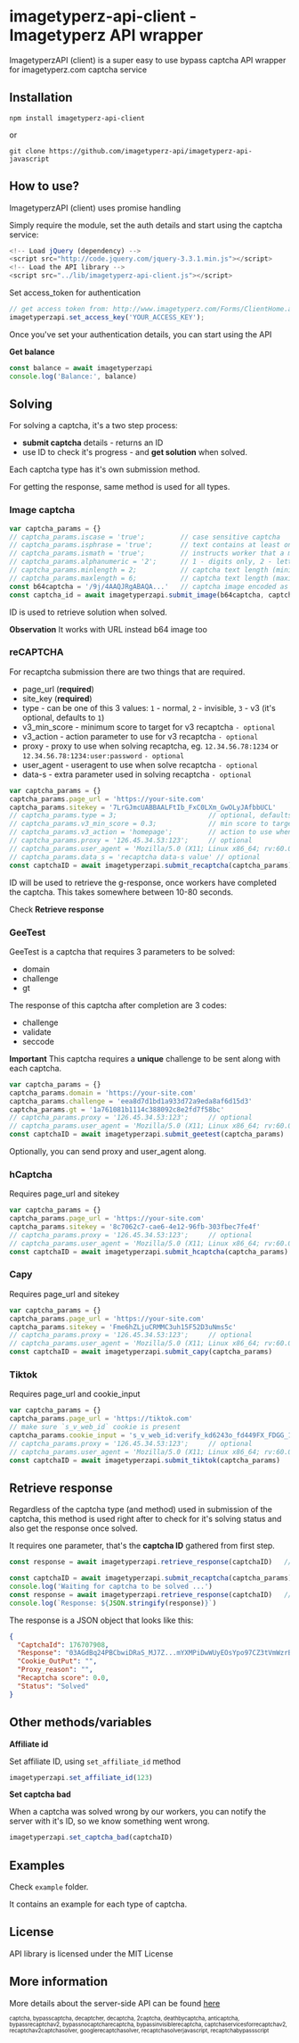 imagetyperz-api-client - Imagetyperz API wrapper
=========================================

ImagetyperzAPI (client) is a super easy to use bypass captcha API wrapper for imagetyperz.com captcha service

## Installation

    npm install imagetyperz-api-client

or

    git clone https://github.com/imagetyperz-api/imagetyperz-api-javascript

## How to use?

ImagetyperzAPI (client) uses promise handling

Simply require the module, set the auth details and start using the captcha service:

```javascript
<!-- Load jQuery (dependency) -->
<script src="http://code.jquery.com/jquery-3.3.1.min.js"></script>
<!-- Load the API library -->
<script src="../lib/imagetyperz-api-client.js"></script>
```
Set access_token  for authentication

```javascript
// get access token from: http://www.imagetyperz.com/Forms/ClientHome.aspx
imagetyperzapi.set_access_key('YOUR_ACCESS_KEY');
```
Once you've set your authentication details, you can start using the API

**Get balance**

```javascript
const balance = await imagetyperzapi
console.log('Balance:', balance)
```
## Solving
For solving a captcha, it's a two step process:
- **submit captcha** details - returns an ID
- use ID to check it's progress - and **get solution** when solved.

Each captcha type has it's own submission method.

For getting the response, same method is used for all types.


### Image captcha

```javascript
var captcha_params = {}
// captcha_params.iscase = 'true';         // case sensitive captcha
// captcha_params.isphrase = 'true';       // text contains at least one space (phrase)
// captcha_params.ismath = 'true';         // instructs worker that a math captcha has to be solved
// captcha_params.alphanumeric = '2';      // 1 - digits only, 2 - letters only
// captcha_params.minlength = 2;           // captcha text length (minimum)
// captcha_params.maxlength = 6;           // captcha text length (maximum)
const b64captcha = '/9j/4AAQJRgABAQA...'   // captcha image encoded as b64
const captcha_id = await imagetyperzapi.submit_image(b64captcha, captcha_params)
```
ID is used to retrieve solution when solved.

**Observation**
It works with URL instead b64 image too

### reCAPTCHA

For recaptcha submission there are two things that are required.
- page_url (**required**)
- site_key (**required**)
- type - can be one of this 3 values: `1` - normal, `2` - invisible, `3` - v3 (it's optional, defaults to `1`)
- v3_min_score - minimum score to target for v3 recaptcha `- optional`
- v3_action - action parameter to use for v3 recaptcha `- optional`
- proxy - proxy to use when solving recaptcha, eg. `12.34.56.78:1234` or `12.34.56.78:1234:user:password` `- optional`
- user_agent - useragent to use when solve recaptcha `- optional` 
- data-s - extra parameter used in solving recaptcha `- optional`

```javascript
var captcha_params = {}
captcha_params.page_url = 'https://your-site.com'
captcha_params.sitekey = '7LrGJmcUABBAALFtIb_FxC0LXm_GwOLyJAfbbUCL'
// captcha_params.type = 3;                       // optional, defaults to 1
// captcha_params.v3_min_score = 0.3;             // min score to target when solving v3 - optional
// captcha_params.v3_action = 'homepage';         // action to use when solving v3 - optional
// captcha_params.proxy = '126.45.34.53:123';     // optional
// captcha_params.user_agent = 'Mozilla/5.0 (X11; Linux x86_64; rv:60.0) Gecko/20100101 Firefox/60.0';   // optional
// captcha_params.data_s = 'recaptcha data-s value' // optional
const captchaID = await imagetyperzapi.submit_recaptcha(captcha_params)
```
ID will be used to retrieve the g-response, once workers have 
completed the captcha. This takes somewhere between 10-80 seconds. 

Check **Retrieve response** 

### GeeTest

GeeTest is a captcha that requires 3 parameters to be solved:
- domain
- challenge
- gt

The response of this captcha after completion are 3 codes:
- challenge
- validate
- seccode

**Important**
This captcha requires a **unique** challenge to be sent along with each captcha.

```javascript
var captcha_params = {}
captcha_params.domain = 'https://your-site.com'
captcha_params.challenge = 'eea8d7d1bd1a933d72a9eda8af6d15d3'
captcha_params.gt = '1a761081b1114c388092c8e2fd7f58bc'
// captcha_params.proxy = '126.45.34.53:123';     // optional
// captcha_params.user_agent = 'Mozilla/5.0 (X11; Linux x86_64; rv:60.0) Gecko/20100101 Firefox/60.0';   // optional
const captchaID = await imagetyperzapi.submit_geetest(captcha_params)
```

Optionally, you can send proxy and user_agent along.

### hCaptcha

Requires page_url and sitekey

```javascript
var captcha_params = {}
captcha_params.page_url = 'https://your-site.com'
captcha_params.sitekey = '8c7062c7-cae6-4e12-96fb-303fbec7fe4f'
// captcha_params.proxy = '126.45.34.53:123';     // optional
// captcha_params.user_agent = 'Mozilla/5.0 (X11; Linux x86_64; rv:60.0) Gecko/20100101 Firefox/60.0';   // optional
const captchaID = await imagetyperzapi.submit_hcaptcha(captcha_params)
```

### Capy

Requires page_url and sitekey

```javascript
var captcha_params = {}
captcha_params.page_url = 'https://your-site.com'
captcha_params.sitekey = 'Fme6hZLjuCRMMC3uh15F52D3uNms5c'
// captcha_params.proxy = '126.45.34.53:123';     // optional
// captcha_params.user_agent = 'Mozilla/5.0 (X11; Linux x86_64; rv:60.0) Gecko/20100101 Firefox/60.0';   // optional
const captchaID = await imagetyperzapi.submit_capy(captcha_params)
```

### Tiktok

Requires page_url and cookie_input

```javascript
var captcha_params = {}
captcha_params.page_url = 'https://tiktok.com'
// make sure `s_v_web_id` cookie is present
captcha_params.cookie_input = 's_v_web_id:verify_kd6243o_fd449FX_FDGG_1x8E_8NiQ_fgrg9FEIJ3f;tt_webid:612465623570154;tt_webid_v2:7679206562717014313;SLARDAR_WEB_ID:d0314f-ce16-5e16-a066-71f19df1545f;';
// captcha_params.proxy = '126.45.34.53:123';     // optional
// captcha_params.user_agent = 'Mozilla/5.0 (X11; Linux x86_64; rv:60.0) Gecko/20100101 Firefox/60.0';   // optional
const captchaID = await imagetyperzapi.submit_tiktok(captcha_params)
```

## Retrieve response

Regardless of the captcha type (and method) used in submission of the captcha, this method is used
right after to check for it's solving status and also get the response once solved.

It requires one parameter, that's the **captcha ID** gathered from first step.

```javascript
const response = await imagetyperzapi.retrieve_response(captchaID)   // wait for response to get solved
```

```javascript
const captchaID = await imagetyperzapi.submit_recaptcha(captcha_params)
console.log('Waiting for captcha to be solved ...')
const response = await imagetyperzapi.retrieve_response(captchaID)   // wait for response to get solved
console.log(`Response: ${JSON.stringify(response)}`)
```
The response is a JSON object that looks like this:
```json
{
  "CaptchaId": 176707908, 
  "Response": "03AGdBq24PBCbwiDRaS_MJ7Z...mYXMPiDwWUyEOsYpo97CZ3tVmWzrB", 
  "Cookie_OutPut": "", 
  "Proxy_reason": "", 
  "Recaptcha score": 0.0, 
  "Status": "Solved"
}
```

## Other methods/variables

**Affiliate id**

Set affiliate ID, using `set_affiliate_id` method
```javascript
imagetyperzapi.set_affiliate_id(123)
```

**Set captcha bad**

When a captcha was solved wrong by our workers, you can notify the server with it's ID,
so we know something went wrong.

```javascript
imagetyperzapi.set_captcha_bad(captchaID)
```

## Examples
Check `example` folder. 

It contains an example for each type of captcha.

## License
API library is licensed under the MIT License

## More information
More details about the server-side API can be found [here](http://imagetyperz.com)


<sup><sub>captcha, bypasscaptcha, decaptcher, decaptcha, 2captcha, deathbycaptcha, anticaptcha, 
bypassrecaptchav2, bypassnocaptcharecaptcha, bypassinvisiblerecaptcha, captchaservicesforrecaptchav2, 
recaptchav2captchasolver, googlerecaptchasolver, recaptchasolverjavascript, recaptchabypassscript</sup></sub>


